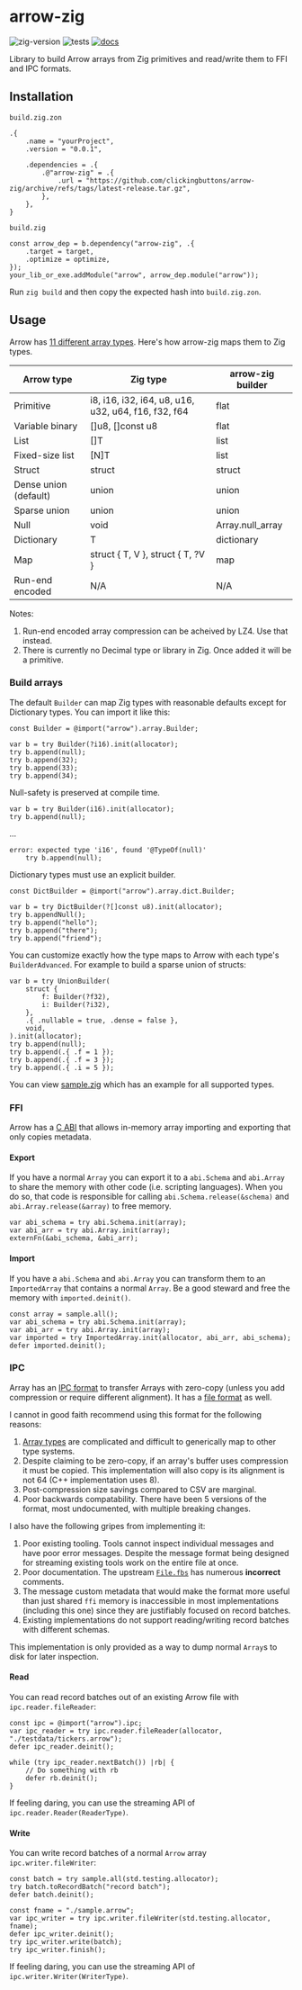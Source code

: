 # arrow-zig

![zig-version](https://img.shields.io/badge/dynamic/yaml?url=https%3A%2F%2Fraw.githubusercontent.com%2Fclickingbuttons%2Farrow-zig%2Fmaster%2F.github%2Fworkflows%2Ftest.yml&query=%24.jobs.test.steps%5B1%5D.with.version&label=zig-version)
![tests](https://github.com/clickingbuttons/arrow-zig/actions/workflows/test.yml/badge.svg)
[![docs](https://github.com/clickingbuttons/arrow-zig/actions/workflows/publish_docs.yml/badge.svg)](https://clickingbuttons.github.io/arrow-zig)

Library to build Arrow arrays from Zig primitives and read/write them to FFI and IPC formats.

## Installation

`build.zig.zon`
```zig
.{
    .name = "yourProject",
    .version = "0.0.1",

    .dependencies = .{
        .@"arrow-zig" = .{
            .url = "https://github.com/clickingbuttons/arrow-zig/archive/refs/tags/latest-release.tar.gz",
        },
    },
}
```

`build.zig`
```zig
const arrow_dep = b.dependency("arrow-zig", .{
    .target = target,
    .optimize = optimize,
});
your_lib_or_exe.addModule("arrow", arrow_dep.module("arrow"));
```

Run `zig build` and then copy the expected hash into `build.zig.zon`.

## Usage

Arrow has [11 different array types](https://arrow.apache.org/docs/format/Columnar.html#buffer-listing-for-each-layout). Here's how arrow-zig maps them to Zig types.

| Arrow type            | Zig type                                            | arrow-zig builder |
|-----------------------|-----------------------------------------------------|-------------------|
| Primitive             | i8, i16, i32, i64, u8, u16, u32, u64, f16, f32, f64 | flat              |
| Variable binary       | []u8, []const u8                                    | flat              |
| List                  | []T                                                 | list              |
| Fixed-size list       | [N]T                                                | list              |
| Struct                | struct                                              | struct            |
| Dense union (default) | union                                               | union             |
| Sparse union          | union                                               | union             |
| Null                  | void                                                | Array.null_array  |
| Dictionary            | T                                                   | dictionary        |
| Map                   | struct { T, V }, struct { T, ?V }                   | map               |
| Run-end encoded       | N/A                                                 | N/A               |

Notes:

1. Run-end encoded array compression can be acheived by LZ4. Use that instead.
2. There is currently no Decimal type or library in Zig. Once added it will be a primitive.

### Build arrays

The default `Builder` can map Zig types with reasonable defaults except for Dictionary types. You can import it like this:
```zig
const Builder = @import("arrow").array.Builder;
```

```zig
var b = try Builder(?i16).init(allocator);
try b.append(null);
try b.append(32);
try b.append(33);
try b.append(34);
```

Null-safety is preserved at compile time.
```zig
var b = try Builder(i16).init(allocator);
try b.append(null);
```
...
```
error: expected type 'i16', found '@TypeOf(null)'
    try b.append(null);
```

Dictionary types must use an explicit builder.
```zig
const DictBuilder = @import("arrow").array.dict.Builder;
```

```zig
var b = try DictBuilder(?[]const u8).init(allocator);
try b.appendNull();
try b.append("hello");
try b.append("there");
try b.append("friend");
```

You can customize exactly how the type maps to Arrow with each type's `BuilderAdvanced`. For example to build a sparse union of structs:
```zig
var b = try UnionBuilder(
    struct {
        f: Builder(?f32),
        i: Builder(?i32),
    },
    .{ .nullable = true, .dense = false },
    void,
).init(allocator);
try b.append(null);
try b.append(.{ .f = 1 });
try b.append(.{ .f = 3 });
try b.append(.{ .i = 5 });
```

You can view [sample.zig](./src/sample.zig) which has an example for all supported types.

### FFI

Arrow has a [C ABI](https://arrow.apache.org/docs/format/CDataInterface.html) that allows in-memory array importing and exporting that only copies metadata.

#### Export

If you have a normal `Array` you can export it to a `abi.Schema` and `abi.Array` to share the memory with other code (i.e. scripting languages). When you do so, that code is responsible for calling `abi.Schema.release(&schema)` and `abi.Array.release(&array)` to free memory.

```zig
var abi_schema = try abi.Schema.init(array);
var abi_arr = try abi.Array.init(array);
externFn(&abi_schema, &abi_arr);
```

#### Import

If you have a `abi.Schema` and `abi.Array` you can transform them to an `ImportedArray` that contains a normal `Array`. Be a good steward and free the memory with `imported.deinit()`.

```zig
const array = sample.all();
var abi_schema = try abi.Schema.init(array);
var abi_arr = try abi.Array.init(array);
var imported = try ImportedArray.init(allocator, abi_arr, abi_schema);
defer imported.deinit();
```

### IPC

Array has an [IPC format](https://arrow.apache.org/docs/format/Columnar.html#serialization-and-interprocess-communication-ipc) to transfer Arrays with zero-copy (unless you add compression or require different alignment). It has a [file format](https://github.com/apache/arrow/blob/main/format/File.fbs) as well.

I cannot in good faith recommend using this format for the following reasons:

1. [Array types](#Usage) are complicated and difficult to generically map to other type systems.
2. Despite claiming to be zero-copy, if an array's buffer uses compression it must be copied. This implementation will also copy is its alignment is not 64 (C++ implementation uses 8).
3. Post-compression size savings compared to CSV are marginal.
4. Poor backwards compatability. There have been 5 versions of the format, most undocumented, with multiple breaking changes.

I also have the following gripes from implementing it:

1. Poor existing tooling. Tools cannot inspect individual messages and have poor error messages. Despite the message format being designed for streaming existing tools work on the entire file at once.
2. Poor documentation. The upstream [`File.fbs`](https://github.com/apache/arrow/blob/main/format/File.fbs) has numerous **incorrect** comments.
3. The message custom metadata that would make the format more useful than just shared `ffi` memory is inaccessible in most implementations (including this one) since they are justifiably focused on record batches.
4. Existing implementations do not support reading/writing record batches with different schemas.

This implementation is only provided as a way to dump normal `Array`s to disk for later inspection.

#### Read

You can read record batches out of an existing Arrow file with `ipc.reader.fileReader`:

```zig
const ipc = @import("arrow").ipc;
var ipc_reader = try ipc.reader.fileReader(allocator, "./testdata/tickers.arrow");
defer ipc_reader.deinit();

while (try ipc_reader.nextBatch()) |rb| {
    // Do something with rb
    defer rb.deinit();
}
```

If feeling daring, you can use the streaming API of `ipc.reader.Reader(ReaderType)`.

#### Write

You can write record batches of a normal `Arrow` array `ipc.writer.fileWriter`:

```zig
const batch = try sample.all(std.testing.allocator);
try batch.toRecordBatch("record batch");
defer batch.deinit();

const fname = "./sample.arrow";
var ipc_writer = try ipc.writer.fileWriter(std.testing.allocator, fname);
defer ipc_writer.deinit();
try ipc_writer.write(batch);
try ipc_writer.finish();
```

If feeling daring, you can use the streaming API of `ipc.writer.Writer(WriterType)`.
